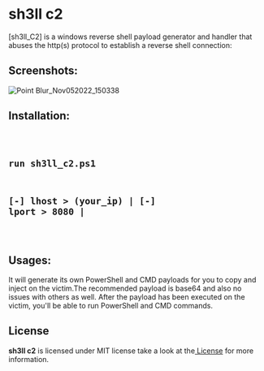 <h1>sh3ll c2</h1>[sh3ll_C2] is a windows reverse shell payload generator and handler that abuses the http(s) protocol to establish a reverse shell connection:<br>
<h2>Screenshots:</h2>


![Point Blur_Nov052022_150338](https://user-images.githubusercontent.com/113890278/200113071-966dcc82-440c-4cb7-97bb-8157172c66bf.jpg)

<h2>Installation:</h2>
<pre class="notranslate"><code>
 
 run sh3ll_c2.ps1 
--------------------------------------------------
[-] lhost > (your_ip)                             |
[-] lport > 8080                                  |
---------------------------------------------------
</code></pre>

<h2>Usages:</h2>
It will generate its own PowerShell and CMD payloads for you to copy and inject on the victim.The recommended payload is base64 and also no issues with others as well. After the payload has been executed on the victim, you'll be able to run PowerShell and CMD commands.
 <h2>License</h2>
 <b>sh3ll c2</b> is licensed under MIT license take a look at the<a href="https://github.com/0x03r0/sh3ll_c2/blob/main/LICENSE"> License</a> for more information.
